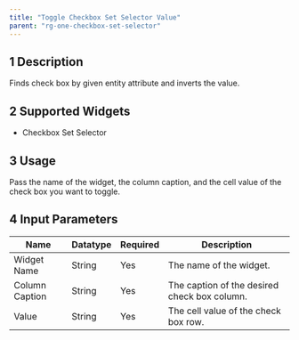 ```yaml
---
title: "Toggle Checkbox Set Selector Value"
parent: "rg-one-checkbox-set-selector"
---
```


## 1 Description

Finds check box by given entity attribute and inverts the value.

## 2 Supported Widgets

* Checkbox Set Selector

## 3 Usage

Pass the name of the widget, the column caption, and the cell value of the check box you want to toggle.

## 4 Input Parameters

Name | Datatype | Required | Description
---- | -------- | ------- |---------------
Widget Name | String | Yes | The name of the widget.
Column Caption | String | Yes | The caption of the desired check box column.
Value | String | Yes | The cell value of the check box row.
